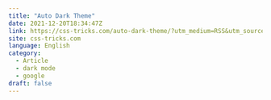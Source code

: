 ```yaml
---
title: "Auto Dark Theme"
date: 2021-12-20T18:34:47Z
link: https://css-tricks.com/auto-dark-theme/?utm_medium=RSS&utm_source=news.12bit.vn
site: css-tricks.com
language: English
category:
  - Article
  - dark mode
  - google
draft: false
---
```

